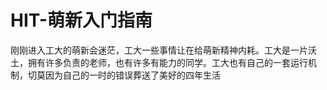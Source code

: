 # HIT-萌新入门指南

刚刚进入工大的萌新会迷茫，工大一些事情让在给萌新精神内耗。工大是一片沃土，拥有许多负责的老师，也有许多有能力的同学。工大也有自己的一套运行机制，切莫因为自己的一时的错误葬送了美好的四年生活
